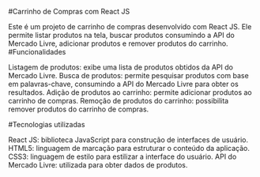 #Carrinho de Compras com React JS

Este é um projeto de carrinho de compras desenvolvido com React JS. Ele permite listar produtos na tela, buscar produtos consumindo a API do Mercado Livre, adicionar produtos e remover produtos do carrinho.
#Funcionalidades

  Listagem de produtos: exibe uma lista de produtos obtidos da API do Mercado Livre.
  Busca de produtos: permite pesquisar produtos com base em palavras-chave, consumindo a API do Mercado Livre para obter os resultados.
  Adição de produtos ao carrinho: permite adicionar produtos ao carrinho de compras.
  Remoção de produtos do carrinho: possibilita remover produtos do carrinho de compras.

#Tecnologias utilizadas

  React JS: biblioteca JavaScript para construção de interfaces de usuário.
  HTML5: linguagem de marcação para estruturar o conteúdo da aplicação.
  CSS3: linguagem de estilo para estilizar a interface do usuário.
  API do Mercado Livre: utilizada para obter dados de produtos.
